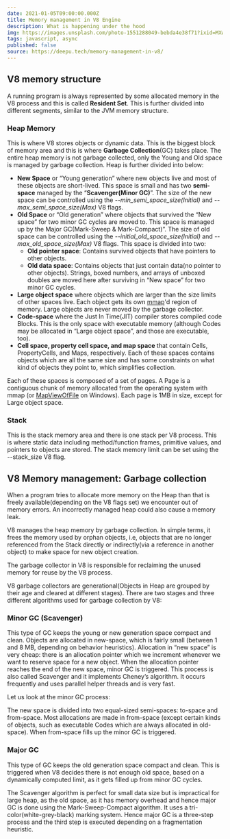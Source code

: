 ```yaml
---
date: 2021-01-05T09:00:00.000Z
title: Memory management in V8 Engine
description: What is happening under the hood
img: https://images.unsplash.com/photo-1551288049-bebda4e38f71?ixid=MXwxMjA3fDB8MHxwaG90by1wYWdlfHx8fGVufDB8fHw%3D&ixlib=rb-1.2.1&auto=format&fit=crop&w=1650&q=80
tags: javascript, async
published: false
source: https://deepu.tech/memory-management-in-v8/
---
```


## V8 memory structure

A running program is always represented by some allocated memory in the V8 process and this is called **Resident Set**. This is further divided into different segments, similar to the JVM memory structure.

### Heap Memory

This is where V8 stores objects or dynamic data. This is the biggest block of memory area and this is where **Garbage Collection**(GC) takes place. The entire heap memory is not garbage collected, only the Young and Old space is managed by garbage collection. Heap is further divided into below:

- **New Space** or “Young generation” where new objects live and most of these objects are short-lived. This space is small and has two **semi-space** managed by the “**Scavenger(Minor GC)**”. The size of the new space can be controlled using the _--min_semi_space_size(Initial)_ and _--max_semi_space_size(Max)_ V8 flags.
- **Old Space** or “Old generation” where objects that survived the “New space” for two minor GC cycles are moved to. This space is managed up by the Major GC(Mark-Sweep & Mark-Compact)”. The size of old space can be controlled using the _--initial_old_space_size(Initial)_ and _--max_old_space_size(Max)_ V8 flags. This space is divided into two:
  - **Old pointer space**: Contains survived objects that have pointers to other objects.
  - **Old data space**: Contains objects that just contain data(no pointer to other objects). Strings, boxed numbers, and arrays of unboxed doubles are moved here after surviving in “New space” for two minor GC cycles.
- **Large object space** where objects which are larger than the size limits of other spaces live. Each object gets its own [mmap](https://en.wikipedia.org/wiki/Mmap)'d region of memory. Large objects are never moved by the garbage collector.
- **Code-space** where the Just In Time(JIT) compiler stores compiled code Blocks. This is the only space with executable memory (although Codes may be allocated in “Large object space”, and those are executable, too).
- **Cell space, property cell space, and map space** that contain Cells, PropertyCells, and Maps, respectively. Each of these spaces contains objects which are all the same size and has some constraints on what kind of objects they point to, which simplifies collection.

Each of these spaces is composed of a set of pages. A Page is a contiguous chunk of memory allocated from the operating system with mmap (or [MapViewOfFile](https://docs.microsoft.com/en-us/windows/win32/api/memoryapi/nf-memoryapi-mapviewoffile) on Windows). Each page is 1MB in size, except for Large object space.

### Stack

This is the stack memory area and there is one stack per V8 process. This is where static data including method/function frames, primitive values, and pointers to objects are stored. The stack memory limit can be set using the --stack_size V8 flag.

## V8 Memory management: Garbage collection

When a program tries to allocate more memory on the Heap than that is freely available(depending on the V8 flags set) we encounter out of memory errors. An incorrectly managed heap could also cause a memory leak.

V8 manages the heap memory by garbage collection. In simple terms, it frees the memory used by orphan objects, i.e, objects that are no longer referenced from the Stack directly or indirectly(via a reference in another object) to make space for new object creation.

The garbage collector in V8 is responsible for reclaiming the unused memory for reuse by the V8 process.

V8 garbage collectors are generational(Objects in Heap are grouped by their age and cleared at different stages). There are two stages and three different algorithms used for garbage collection by V8:

### Minor GC (Scavenger)

This type of GC keeps the young or new generation space compact and clean. Objects are allocated in new-space, which is fairly small (between 1 and 8 MB, depending on behavior heuristics). Allocation in “new space” is very cheap: there is an allocation pointer which we increment whenever we want to reserve space for a new object. When the allocation pointer reaches the end of the new space, minor GC is triggered. This process is also called Scavenger and it implements Cheney’s algorithm. It occurs frequently and uses parallel helper threads and is very fast.

Let us look at the minor GC process:

The new space is divided into two equal-sized semi-spaces: to-space and from-space. Most allocations are made in from-space (except certain kinds of objects, such as executable Codes which are always allocated in old-space). When from-space fills up the minor GC is triggered.

### Major GC

This type of GC keeps the old generation space compact and clean. This is triggered when V8 decides there is not enough old space, based on a dynamically computed limit, as it gets filled up from minor GC cycles.

The Scavenger algorithm is perfect for small data size but is impractical for large heap, as the old space, as it has memory overhead and hence major GC is done using the Mark-Sweep-Compact algorithm. It uses a tri-color(white-grey-black) marking system. Hence major GC is a three-step process and the third step is executed depending on a fragmentation heuristic.

